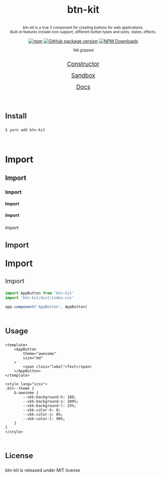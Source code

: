 <div align="center">
<br>

<p style="font-size: 24pt; font-weight: 600;">btn-kit</p>
<sup>btn-kit is a Vue 3 component for creating buttons for web applications.<br>
Built-in features include icon support, different button types and sizes, states, effects.</sup>

[![npm](https://img.shields.io/npm/v/btn-kit.svg?colorB=brightgreen)](https://www.npmjs.com/package/btn-kit)
[![GitHub package version](https://img.shields.io/github/package-json/v/ux-ui-pro/btn-kit.svg)](https://github.com/ux-ui-pro/btn-kit)
[![NPM Downloads](https://img.shields.io/npm/dm/btn-kit.svg?style=flat)](https://www.npmjs.org/package/btn-kit)

<sup>1kB gzipped</sup>

<p style="font-size: 14pt; font-weight: 400; line-height: 2;">
<a href="https://btn-kit.ux-ui.pro/build">Constructor</a><br>
<a href="https://qpgzlf.csb.app/">Sandbox</a><br>
<a href="https://btn-kit.ux-ui.pro/docs">Docs</a>
</p>
</div>
<br>

<p style="font-size: 18pt; font-weight: 600;">Install</p>

```bash
$ yarn add btn-kit
```
<br>

# Import
## Import
### Import
#### Import
##### Import
###### Import

<p style="font-size: 18pt; font-weight: 600;">Import</p>
<p style="font-size: 2em; font-weight: 600;">Import</p>
<p style="font-size: 20px;">Import</p>

```javascript
import AppButton from 'btn-kit'
import 'btn-kit/dist/index.css'

app.component('AppButton', AppButton)
```
<br>

<p style="font-size: 18pt; font-weight: 600;">Usage</p>

```vue
<template>
    <AppButton
        theme="awesome"
        size="md"
    >
        <span class="label">Text</span>
    </AppButton>
</template>

<style lang="scss">
.btn--theme {
    &-awesome {
        --vbk-background-h: 180;
        --vbk-background-s: 100%;
        --vbk-background-l: 25%;
        --vbk-color-h: 0;
        --vbk-color-s: 0%;
        --vbk-color-l: 90%;
    }
}
</style>
```
<br>

<p style="font-size: 18pt; font-weight: 600;">License</p>

btn-kit is released under MIT license